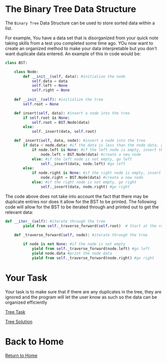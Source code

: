 # The Binary Tree Data Structure
The `Binary Tree` Data Structure can be used to store sorted data within a list.

For example, You have a data set that is disorganized from your quick note taking skills from a test you completed some time ago. YOu now want to create an organized method to make your data interpretable but you don't want duplicate data entered. An example of this in code would be:
```python
class BST:

    class Node:
        def __init__(self, data): #initialize the node
            self.data = data
            self.left = None
            self.right = None
         
    def __init__(self): #initialize the tree
        self.root = None

    def insert(self, data): #insert a node into the tree
        if self.root is None:
            self.root = BST.Node(data)
        else:
            self._insert(data, self.root)

    def _insert(self, data, node): #insert a node into the tree
        if data < node.data: #if the data is less than the node data, go left
            if node.left is None: #if the left node is empty, insert the data
                node.left = BST.Node(data) #create a new node
            else: #if the left node is not empty, go left
                self._insert(data, node.left) #go left
        else:
            if node.right is None: #if the right node is empty, insert the data
                node.right = BST.Node(data) #create a new node
            else: #if the right node is not empty, go right
                self._insert(data, node.right) #go right
```

The code above does not take into account the fact that there may be duplicate entries nor does it allow for the BST to be printed. The following code will allow for the BST to be iterated through and printed out to get the relevant data:
```python
def __iter__(self): #iterate through the tree
        yield from self._traverse_forward(self.root)  # Start at the root
        
    def _traverse_forward(self, node): #iterate through the tree

        if node is not None: #if the node is not empty
            yield from self._traverse_forward(node.left) #go left
            yield node.data #print the node data
            yield from self._traverse_forward(node.right) #go right
```

# Your Task
Your task is to make sure that if there are any duplicates in the tree, they are ignored and the program will let the user know as such so the data can be organized efficiently

[Tree Task](https://github.com/NicholasBoss/DataStructureTutorial/blob/master/treetask.py)

[Tree Solution](https://github.com/NicholasBoss/DataStructureTutorial/blob/master/treesolution.py)

# Back to Home

[Return to Home](https://github.com/NicholasBoss/DataStructureTutorial/blob/master/0-welcome.md)